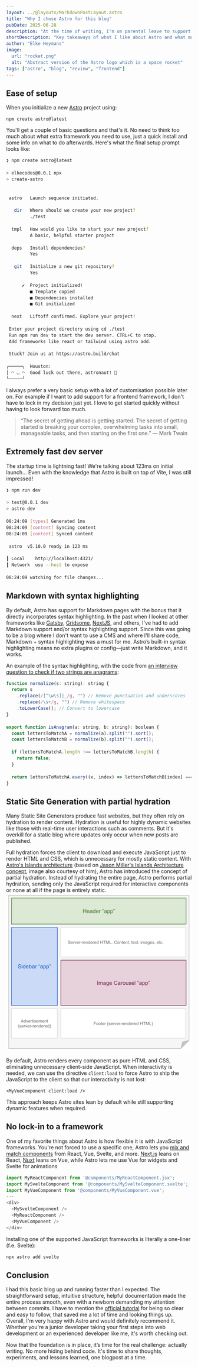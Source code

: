 ```yaml
---
layout: ../@layouts/MarkdownPostLayout.astro
title: "Why I chose Astro for this blog"
pubDate: 2025-06-28
description: "At the time of writing, I'm on parental leave to support my wife and take care of our newborn son. In the spare time that I can find between changing diapers, I like tinkering around with technology and was eager to start a blog. Here are my key takeaways of what I like about Astro and what made me choose Astro, in no particular order."
shortDescription: "Key takeaways of what I like about Astro and what made me choose Astro"
author: "Elke Heymans"
image:
  url: "rocket.png"
  alt: "Abstract version of the Astro logo which is a space rocket"
tags: ["astro", "blog", "review", "frontend"]
---
```


## Ease of setup

When you initialize a new [Astro](https://astro.build) project using:

```shell
npm create astro@latest
```

You'll get a couple of basic questions and that's it.
No need to think too much about what extra framework you need to use, just a quick install and some info on what to do afterwards.
Here's what the final setup prompt looks like:

```bash
❯ npm create astro@latest

> elkecodes@0.0.1 npx
> create-astro


 astro   Launch sequence initiated.

   dir   Where should we create your new project?
         ./test

  tmpl   How would you like to start your new project?
         A basic, helpful starter project

  deps   Install dependencies?
         Yes

   git   Initialize a new git repository?
         Yes

      ✔  Project initialized!
         ■ Template copied
         ■ Dependencies installed
         ■ Git initialized

  next   Liftoff confirmed. Explore your project!

 Enter your project directory using cd ./test
 Run npm run dev to start the dev server. CTRL+C to stop.
 Add frameworks like react or tailwind using astro add.

 Stuck? Join us at https://astro.build/chat

╭─────╮  Houston:
│ ◠ ◡ ◠  Good luck out there, astronaut! 🚀
╰─────╯
```

I always prefer a very basic setup with a lot of customisation possible later on.
For example if I want to add support for a frontend framework, I don't have to lock in my decision just yet.
I love to get started quickly without having to look forward too much.

> “The secret of getting ahead is getting started. The secret of getting started is breaking your complex, overwhelming tasks into small, manageable tasks, and then starting on the first one.”
> — Mark Twain

## Extremely fast dev server

The startup time is lightning fast!
We're talking about 123ms on initial launch...
Even with the knowledge that Astro is built on top of Vite, I was still impressed!

```bash
❯ npm run dev

> test@0.0.1 dev
> astro dev

08:24:09 [types] Generated 1ms
08:24:09 [content] Syncing content
08:24:09 [content] Synced content

 astro  v5.10.0 ready in 123 ms

┃ Local    http://localhost:4321/
┃ Network  use --host to expose

08:24:09 watching for file changes...
```

## Markdown with syntax highlighting

By default, Astro has support for Markdown pages with the bonus that it directly incorporates syntax highlighting.
In the past when I looked at other frameworks like [Gatsby](https://www.gatsbyjs.com/), [Gridsome](https://gridsome.org/), [NextJS](https://nextjs.org/), and others, I've had to add Markdown support and/or syntax highlighting support.
Since this was going to be a blog where I don't want to use a CMS and where I'll share code, Markdown + syntax highlighting was a must for me.
Astro’s built-in syntax highlighting means no extra plugins or config—just write Markdown, and it works.

An example of the syntax highlighting, with the code from [an interview question to check if two strings are anagrams](https://github.com/ElkeCodes/rendezvous-with-cassidoo-interview-questions/blob/0e470bf2c0b86d72a42ad4149574b37ee9837a30/src/days/0003-anagrams/0003.md):

```javascript
function normalize(s: string): string {
  return s
    .replace(/[^\w\s]|_/g, "") // Remove punctuation and underscores
    .replace(/\s+/g, "") // Remove whitespace
    .toLowerCase(); // Convert to lowercase
}

export function isAnagram(a: string, b: string): boolean {
  const lettersToMatchA = normalize(a).split("").sort();
  const lettersToMatchB = normalize(b).split("").sort();

  if (lettersToMatchA.length !== lettersToMatchB.length) {
    return false;
  }

  return lettersToMatchA.every((x, index) => lettersToMatchB[index] === x);
}
```

## Static Site Generation with partial hydration

Many Static Site Generators produce fast websites, but they often rely on hydration to render content.
Hydration is useful for highly dynamic websites like those with real-time user interactions such as comments.
But it's overkill for a static blog where updates only occur when new posts are published.

Full hydration forces the client to download and execute JavaScript just to render HTML and CSS, which is unnecessary for mostly static content.
With [Astro's Islands architecture](https://docs.astro.build/en/concepts/islands/) (based on [Jason Miller's Islands Architecture concept](https://jasonformat.com/islands-architecture/), image also courtesy of him), Astro has introduced the concept of partial hydration.
Instead of hydrating the entire page, Astro performs partial hydration, sending only the JavaScript required for interactive components or none at all if the page is entirely static.
![Jason Miller's Islands Architecture concept](./islands-architecture.png)

By default, Astro renders every component as pure HTML and CSS, eliminating unnecessary client-side JavaScript.
When interactivity is needed, we can use the directive `client:load` to force Astro to ship the JavaScript to the client so that our interactivity is not lost:

```vue
<MyVueComponent client:load />
```

This approach keeps Astro sites lean by default while still supporting dynamic features when required.

## No lock-in to a framework

One of my favorite things about Astro is how flexible it is with JavaScript frameworks.
You're not forced to use a specific one, Astro lets you [mix and match components](https://docs.astro.build/en/guides/framework-components/#mixing-frameworks) from React, Vue, Svelte, and more.
[Next.js](https://nextjs.org/) leans on React, [Nuxt](https://nuxt.com/) leans on Vue, while Astro lets me use Vue for widgets and Svelte for animations

```js
import MyReactComponent from '@components/MyReactComponent.jsx';
import MySvelteComponent from '@components/MySvelteComponent.svelte';
import MyVueComponent from '@components/MyVueComponent.vue';
---
<div>
  <MySvelteComponent />
  <MyReactComponent />
  <MyVueComponent />
</div>
```

Installing one of the supported JavaScript frameworks is literally a one-liner (f.e. Svelte):

```bash
npx astro add svelte
```

## Conclusion

I had this basic blog up and running faster than I expected.
The straightforward setup, intuitive structure, helpful documentation made the entire process smooth, even with a newborn demanding my attention between commits.
I have to mention the [official tutorial](https://docs.astro.build/en/tutorial/0-introduction/) for being so clear and easy to follow, that saved me a lot of time and looking things up.
Overall, I'm very happy with Astro and would definitely recommend it.
Whether you're a junior developer taking your first steps into web development or an experienced developer like me, it's worth checking out.

Now that the foundation is in place, it’s time for the real challenge: actually writing.
No more hiding behind code.
It's time to share thoughts, experiments, and lessons learned, one blogpost at a time.
